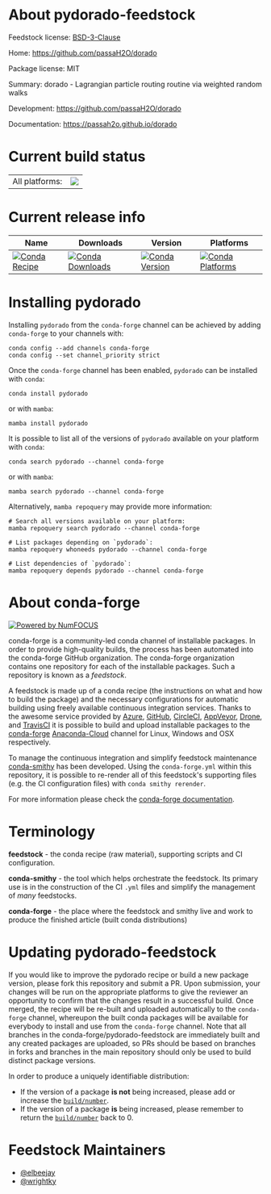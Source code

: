 About pydorado-feedstock
========================

Feedstock license: [BSD-3-Clause](https://github.com/conda-forge/pydorado-feedstock/blob/main/LICENSE.txt)

Home: https://github.com/passaH2O/dorado

Package license: MIT

Summary: dorado - Lagrangian particle routing routine via weighted random walks

Development: https://github.com/passaH2O/dorado

Documentation: https://passah2o.github.io/dorado

Current build status
====================


<table><tr><td>All platforms:</td>
    <td>
      <a href="https://dev.azure.com/conda-forge/feedstock-builds/_build/latest?definitionId=18230&branchName=main">
        <img src="https://dev.azure.com/conda-forge/feedstock-builds/_apis/build/status/pydorado-feedstock?branchName=main">
      </a>
    </td>
  </tr>
</table>

Current release info
====================

| Name | Downloads | Version | Platforms |
| --- | --- | --- | --- |
| [![Conda Recipe](https://img.shields.io/badge/recipe-pydorado-green.svg)](https://anaconda.org/conda-forge/pydorado) | [![Conda Downloads](https://img.shields.io/conda/dn/conda-forge/pydorado.svg)](https://anaconda.org/conda-forge/pydorado) | [![Conda Version](https://img.shields.io/conda/vn/conda-forge/pydorado.svg)](https://anaconda.org/conda-forge/pydorado) | [![Conda Platforms](https://img.shields.io/conda/pn/conda-forge/pydorado.svg)](https://anaconda.org/conda-forge/pydorado) |

Installing pydorado
===================

Installing `pydorado` from the `conda-forge` channel can be achieved by adding `conda-forge` to your channels with:

```
conda config --add channels conda-forge
conda config --set channel_priority strict
```

Once the `conda-forge` channel has been enabled, `pydorado` can be installed with `conda`:

```
conda install pydorado
```

or with `mamba`:

```
mamba install pydorado
```

It is possible to list all of the versions of `pydorado` available on your platform with `conda`:

```
conda search pydorado --channel conda-forge
```

or with `mamba`:

```
mamba search pydorado --channel conda-forge
```

Alternatively, `mamba repoquery` may provide more information:

```
# Search all versions available on your platform:
mamba repoquery search pydorado --channel conda-forge

# List packages depending on `pydorado`:
mamba repoquery whoneeds pydorado --channel conda-forge

# List dependencies of `pydorado`:
mamba repoquery depends pydorado --channel conda-forge
```


About conda-forge
=================

[![Powered by
NumFOCUS](https://img.shields.io/badge/powered%20by-NumFOCUS-orange.svg?style=flat&colorA=E1523D&colorB=007D8A)](https://numfocus.org)

conda-forge is a community-led conda channel of installable packages.
In order to provide high-quality builds, the process has been automated into the
conda-forge GitHub organization. The conda-forge organization contains one repository
for each of the installable packages. Such a repository is known as a *feedstock*.

A feedstock is made up of a conda recipe (the instructions on what and how to build
the package) and the necessary configurations for automatic building using freely
available continuous integration services. Thanks to the awesome service provided by
[Azure](https://azure.microsoft.com/en-us/services/devops/), [GitHub](https://github.com/),
[CircleCI](https://circleci.com/), [AppVeyor](https://www.appveyor.com/),
[Drone](https://cloud.drone.io/welcome), and [TravisCI](https://travis-ci.com/)
it is possible to build and upload installable packages to the
[conda-forge](https://anaconda.org/conda-forge) [Anaconda-Cloud](https://anaconda.org/)
channel for Linux, Windows and OSX respectively.

To manage the continuous integration and simplify feedstock maintenance
[conda-smithy](https://github.com/conda-forge/conda-smithy) has been developed.
Using the ``conda-forge.yml`` within this repository, it is possible to re-render all of
this feedstock's supporting files (e.g. the CI configuration files) with ``conda smithy rerender``.

For more information please check the [conda-forge documentation](https://conda-forge.org/docs/).

Terminology
===========

**feedstock** - the conda recipe (raw material), supporting scripts and CI configuration.

**conda-smithy** - the tool which helps orchestrate the feedstock.
                   Its primary use is in the construction of the CI ``.yml`` files
                   and simplify the management of *many* feedstocks.

**conda-forge** - the place where the feedstock and smithy live and work to
                  produce the finished article (built conda distributions)


Updating pydorado-feedstock
===========================

If you would like to improve the pydorado recipe or build a new
package version, please fork this repository and submit a PR. Upon submission,
your changes will be run on the appropriate platforms to give the reviewer an
opportunity to confirm that the changes result in a successful build. Once
merged, the recipe will be re-built and uploaded automatically to the
`conda-forge` channel, whereupon the built conda packages will be available for
everybody to install and use from the `conda-forge` channel.
Note that all branches in the conda-forge/pydorado-feedstock are
immediately built and any created packages are uploaded, so PRs should be based
on branches in forks and branches in the main repository should only be used to
build distinct package versions.

In order to produce a uniquely identifiable distribution:
 * If the version of a package **is not** being increased, please add or increase
   the [``build/number``](https://docs.conda.io/projects/conda-build/en/latest/resources/define-metadata.html#build-number-and-string).
 * If the version of a package **is** being increased, please remember to return
   the [``build/number``](https://docs.conda.io/projects/conda-build/en/latest/resources/define-metadata.html#build-number-and-string)
   back to 0.

Feedstock Maintainers
=====================

* [@elbeejay](https://github.com/elbeejay/)
* [@wrightky](https://github.com/wrightky/)

